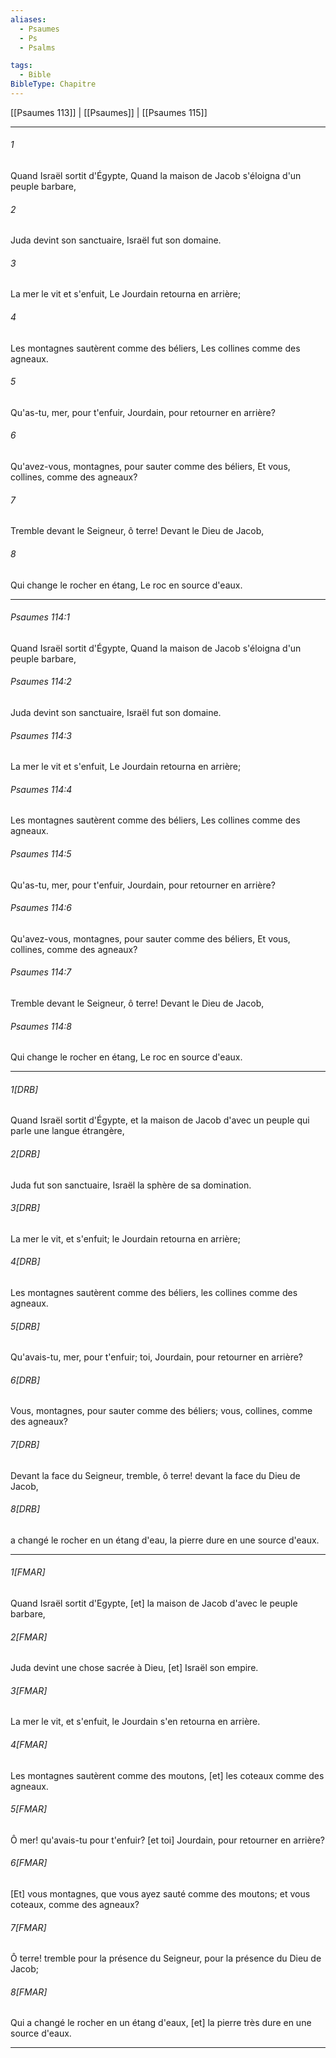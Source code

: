 ```yaml
---
aliases:
  - Psaumes
  - Ps
  - Psalms

tags:
  - Bible
BibleType: Chapitre
---
```

[[Psaumes 113]] | [[Psaumes]] | [[Psaumes 115]]

---
###### 1
Quand Israël sortit d'Égypte, Quand la maison de Jacob s'éloigna d'un peuple barbare,
###### 2
Juda devint son sanctuaire, Israël fut son domaine.
###### 3
La mer le vit et s'enfuit, Le Jourdain retourna en arrière;
###### 4
Les montagnes sautèrent comme des béliers, Les collines comme des agneaux.
###### 5
Qu'as-tu, mer, pour t'enfuir, Jourdain, pour retourner en arrière?
###### 6
Qu'avez-vous, montagnes, pour sauter comme des béliers, Et vous, collines, comme des agneaux?
###### 7
Tremble devant le Seigneur, ô terre! Devant le Dieu de Jacob,
###### 8
Qui change le rocher en étang, Le roc en source d'eaux.

---
###### Psaumes 114:1
Quand Israël sortit d'Égypte, Quand la maison de Jacob s'éloigna d'un peuple barbare,
###### Psaumes 114:2
Juda devint son sanctuaire, Israël fut son domaine.
###### Psaumes 114:3
La mer le vit et s'enfuit, Le Jourdain retourna en arrière;
###### Psaumes 114:4
Les montagnes sautèrent comme des béliers, Les collines comme des agneaux.
###### Psaumes 114:5
Qu'as-tu, mer, pour t'enfuir, Jourdain, pour retourner en arrière?
###### Psaumes 114:6
Qu'avez-vous, montagnes, pour sauter comme des béliers, Et vous, collines, comme des agneaux?
###### Psaumes 114:7
Tremble devant le Seigneur, ô terre! Devant le Dieu de Jacob,
###### Psaumes 114:8
Qui change le rocher en étang, Le roc en source d'eaux.

---
###### 1[DRB]
Quand Israël sortit d'Égypte, et la maison de Jacob d'avec un peuple qui parle une langue étrangère,
###### 2[DRB]
Juda fut son sanctuaire, Israël la sphère de sa domination.
###### 3[DRB]
La mer le vit, et s'enfuit; le Jourdain retourna en arrière;
###### 4[DRB]
Les montagnes sautèrent comme des béliers, les collines comme des agneaux.
###### 5[DRB]
Qu'avais-tu, mer, pour t'enfuir; toi, Jourdain, pour retourner en arrière?
###### 6[DRB]
Vous, montagnes, pour sauter comme des béliers; vous, collines, comme des agneaux?
###### 7[DRB]
Devant la face du Seigneur, tremble, ô terre! devant la face du Dieu de Jacob,
###### 8[DRB]
a changé le rocher en un étang d'eau, la pierre dure en une source d'eaux.

---
###### 1[FMAR]
Quand Israël sortit d'Egypte, [et] la maison de Jacob d'avec le peuple barbare,
###### 2[FMAR]
Juda devint une chose sacrée à Dieu, [et] Israël son empire.
###### 3[FMAR]
La mer le vit, et s'enfuit, le Jourdain s'en retourna en arrière.
###### 4[FMAR]
Les montagnes sautèrent comme des moutons, [et] les coteaux comme des agneaux.
###### 5[FMAR]
Ô mer! qu'avais-tu pour t'enfuir? [et toi] Jourdain, pour retourner en arrière?
###### 6[FMAR]
[Et] vous montagnes, que vous ayez sauté comme des moutons; et vous coteaux, comme des agneaux?
###### 7[FMAR]
Ô terre! tremble pour la présence du Seigneur, pour la présence du Dieu de Jacob;
###### 8[FMAR]
Qui a changé le rocher en un étang d'eaux, [et] la pierre très dure en une source d'eaux.

---
